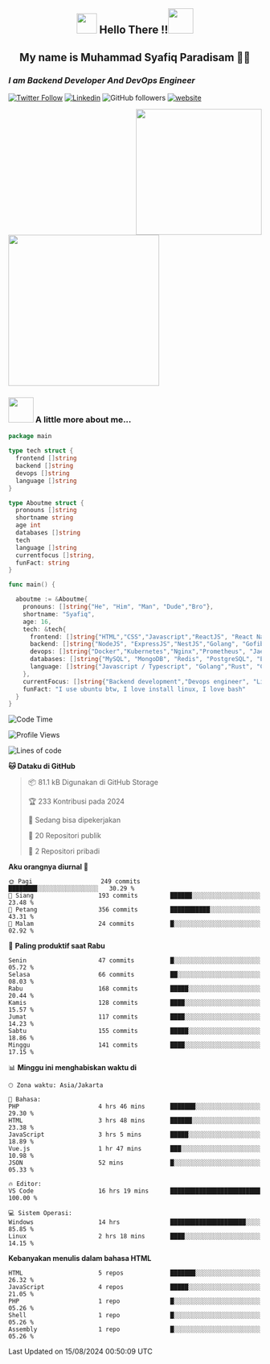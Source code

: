 <h2 align="center"><img src="https://camo.githubusercontent.com/ee9d678a838fdc800a7b1449bae75552c13bfa5afeb275eb6b315e02499c8ba0/68747470733a2f2f656d6f6a69732e736c61636b6d6f6a69732e636f6d2f656d6f6a69732f696d616765732f313533313834393433302f343234362f626c6f622d73756e676c61737365732e6769663f31353331383439343330" width="40"/>
Hello There !!<img src="https://media.giphy.com/media/12oufCB0MyZ1Go/giphy.gif" width="50"></h2>

<h2 align="center">My name is Muhammad Syafiq Paradisam 👋👋</h2>

<h3><em>I am Backend Developer And DevOps Engineer 
</em></h3>

[![Twitter Follow](https://img.shields.io/twitter/follow/misteranmol?label=Follow)](https://x.com/FikkzOutfit)
[![Linkedin](https://img.shields.io/badge/-anmol-blue?style=flat-square&logo=Linkedin&logoColor=white&link=https://www.linkedin.com/in/syafiq-paradisam/)](https://id.linkedin.com/in/syafiq-paradisam-b72749258 )
![GitHub followers](https://img.shields.io/github/followers/syafiqparadisam?label=Follower&style=social)
[![website](https://img.shields.io/badge/Website-46a2f1.svg?&style=flat-square&logo=Google-Chrome&logoColor=white&link=https://anmolsingh.me/)](https://syafiqparadisam.netlify.app)

<img align="right" src="https://external-preview.redd.it/76KI_ztaLr9QvFD3AEtHDIHksWlHp4BXjFEGYdp3ZW0.png?width=640&crop=smart&auto=webp&s=5ead39238a51263833b7684888ec8a3254455609" width="250"/>

<img src="https://dwglogo.com/wp-content/uploads/2017/08/go_speed_of_light.png" width="300"/>

### <img src="https://media.giphy.com/media/VgCDAzcKvsR6OM0uWg/giphy.gif" width="50"> A little more about me...


```go
package main

type tech struct {
  frontend []string
  backend []string
  devops []string
  language []string
}

type Aboutme struct {
  pronouns []string
  shortname string
  age int
  databases []string
  tech
  language []string
  currentfocus []string,
  funFact: string
}

func main() {

  aboutme := &Aboutme{
    pronouns: []string{"He", "Him", "Man", "Dude","Bro"},
    shortname: "Syafiq",
    age: 16,
    tech: &tech{
      frontend: []string{"HTML","CSS","Javascript","ReactJS", "React Native"},
      backend: []string{"NodeJS", "ExpressJS","NestJS","Golang", "Gofiber", "Actixweb"},
      devops: []string{"Docker","Kubernetes","Nginx","Prometheus", "Jaeger", "Grafana", "Linux"},
      databases: []string{"MySQL", "MongoDB", "Redis", "PostgreSQL", "Elastic search"},
      language: []string{"Javascript / Typescript", "Golang","Rust", "C"}
    },
    currentFocus: []string{"Backend development","Devops engineer", "Linuxer"},
    funFact: "I use ubuntu btw, I love install linux, I love bash"
  }
}

```

<!--START_SECTION:waka-->
![Code Time](http://img.shields.io/badge/Code%20Time-22%20hrs%2018%20mins-blue)

![Profile Views](http://img.shields.io/badge/Profil%20dilihat-79-blue)

![Lines of code](https://img.shields.io/badge/Sejak%20Hello%20World%20aku%20telah%20menulis-353.4%20thousand%20baris%20kode-blue)

**🐱 Dataku di GitHub** 

> 📦 81.1 kB Digunakan di GitHub Storage 
 > 
> 🏆 233 Kontribusi pada 2024
 > 
> 💼 Sedang bisa dipekerjakan
 > 
> 📜 20 Repositori publik 
 > 
> 🔑 2 Repositori pribadi 
 > 
**Aku orangnya diurnal 🐤** 

```text
🌞 Pagi                   249 commits         ████████░░░░░░░░░░░░░░░░░   30.29 % 
🌆 Siang                  193 commits         ██████░░░░░░░░░░░░░░░░░░░   23.48 % 
🌃 Petang                 356 commits         ███████████░░░░░░░░░░░░░░   43.31 % 
🌙 Malam                  24 commits          █░░░░░░░░░░░░░░░░░░░░░░░░   02.92 % 
```
📅 **Paling produktif saat Rabu** 

```text
Senin                    47 commits          █░░░░░░░░░░░░░░░░░░░░░░░░   05.72 % 
Selasa                   66 commits          ██░░░░░░░░░░░░░░░░░░░░░░░   08.03 % 
Rabu                     168 commits         █████░░░░░░░░░░░░░░░░░░░░   20.44 % 
Kamis                    128 commits         ████░░░░░░░░░░░░░░░░░░░░░   15.57 % 
Jumat                    117 commits         ████░░░░░░░░░░░░░░░░░░░░░   14.23 % 
Sabtu                    155 commits         █████░░░░░░░░░░░░░░░░░░░░   18.86 % 
Minggu                   141 commits         ████░░░░░░░░░░░░░░░░░░░░░   17.15 % 
```


📊 **Minggu ini menghabiskan waktu di** 

```text
🕑︎ Zona waktu: Asia/Jakarta

💬 Bahasa: 
PHP                      4 hrs 46 mins       ███████░░░░░░░░░░░░░░░░░░   29.30 % 
HTML                     3 hrs 48 mins       ██████░░░░░░░░░░░░░░░░░░░   23.38 % 
JavaScript               3 hrs 5 mins        █████░░░░░░░░░░░░░░░░░░░░   18.89 % 
Vue.js                   1 hr 47 mins        ███░░░░░░░░░░░░░░░░░░░░░░   10.98 % 
JSON                     52 mins             █░░░░░░░░░░░░░░░░░░░░░░░░   05.33 % 

🔥 Editor: 
VS Code                  16 hrs 19 mins      █████████████████████████   100.00 % 

💻 Sistem Operasi: 
Windows                  14 hrs              █████████████████████░░░░   85.85 % 
Linux                    2 hrs 18 mins       ████░░░░░░░░░░░░░░░░░░░░░   14.15 % 
```

**Kebanyakan menulis dalam bahasa HTML** 

```text
HTML                     5 repos             ███████░░░░░░░░░░░░░░░░░░   26.32 % 
JavaScript               4 repos             █████░░░░░░░░░░░░░░░░░░░░   21.05 % 
PHP                      1 repo              █░░░░░░░░░░░░░░░░░░░░░░░░   05.26 % 
Shell                    1 repo              █░░░░░░░░░░░░░░░░░░░░░░░░   05.26 % 
Assembly                 1 repo              █░░░░░░░░░░░░░░░░░░░░░░░░   05.26 % 
```




 Last Updated on 15/08/2024 00:50:09 UTC
<!--END_SECTION:waka-->
